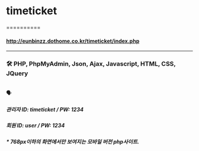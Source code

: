 # timeticket
==========

#### http://eunbinzz.dothome.co.kr/timeticket/index.php
----------

### 🛠 PHP, PhpMyAdmin, Json, Ajax, Javascript, HTML, CSS, JQuery

</br>
🗣

##### 관리자 ID: timeticket / PW: 1234
##### 회원 ID: user / PW: 1234

##### * 768px이하의 화면에서만 보여지는 모바일 버전 php사이트.
